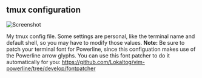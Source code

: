 tmux configuration
------------------
![Screenshot](https://raw.github.com/hdni/dotfiles/master/tmux/screenshot.png)

My tmux config file. Some settings are personal, like the terminal name and default shell, so you may have to modify those values.
**Note:** Be sure to patch your terminal font for Powerline, since this configuation makes use of the Powerline arrow glyphs. You can use this font patcher to do it automatically for you:
https://github.com/Lokaltog/vim-powerline/tree/develop/fontpatcher
